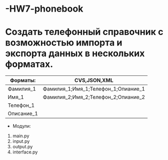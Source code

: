# -HW7-phonebook
# Создать телефонный справочник с возможностью импорта и экспорта данных в нескольких форматах.  

|  Форматы:  |  CVS,JSON,XML                            |
|------------|------------------------------------------|
|Фамилия_1   |       Фамилия_1;Имя_1;Телефон_1;Опиание_1|
|Имя_1       |       Фамилия_2;Имя_2;Телефон_2;Опиание_2|
|Телефон_1   |                                          |
|Описание_1  |                                          |
  
 * Модули: 
1. main.py  
2. input.py  
3. output.py  
4. interface.py  

